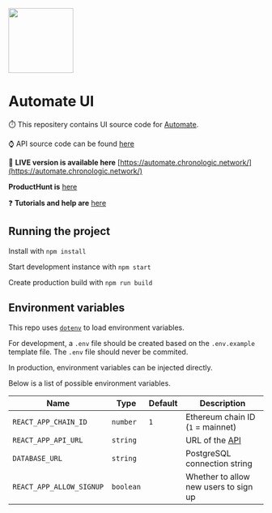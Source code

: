 [<img src="https://s3.amazonaws.com/chronologic.network/ChronoLogic_logo.svg" width="128px">](https://github.com/chronologic)

# Automate UI

⏱️ This repositery contains UI source code for [Automate](https://blog.chronologic.network/automate/home).

⌚️ API source code can be found [here](https://github.com/chronologic/automate-api)

📌 **LIVE version is available here** [https://automate.chronologic.network/](https://automate.chronologic.network/)

**ProductHunt is** [here](https://www.producthunt.com/posts/automate-1)

❓ **Tutorials and help are** [here](https://blog.chronologic.network/automate/home)

## Running the project

Install with `npm install`

Start development instance with `npm start`

Create production build with `npm run build`

## Environment variables

This repo uses [`dotenv`](https://www.npmjs.com/package/dotenv) to load environment variables.

For development, a `.env` file should be created based on the `.env.example` template file. The `.env` file should never be commited.

In production, environment variables can be injected directly.

Below is a list of possible environment variables.

| Name                     | Type      | Default | Description                                                   |
| ------------------------ | --------- | ------- | ------------------------------------------------------------- |
| `REACT_APP_CHAIN_ID`     | `number`  | `1`     | Ethereum chain ID (`1` = mainnet)                             |
| `REACT_APP_API_URL`      | `string`  |         | URL of the [API](https://github.com/chronologic/automate-api) |
| `DATABASE_URL`           | `string`  |         | PostgreSQL connection string                                  |
| `REACT_APP_ALLOW_SIGNUP` | `boolean` |         | Whether to allow new users to sign up                         |
